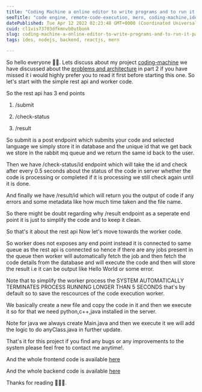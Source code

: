 ```yaml
---
title: "Coding Machine a online editor to write programs and to run it part 3.Let's discuss about simple rest api and worker code"
seoTitle: "code engine, remote-code-execution, mern, coding-machine,ide"
datePublished: Tue Apr 12 2022 02:23:48 GMT+0000 (Coordinated Universal Time)
cuid: cl1vis73703dfkmnvb0utbonk
slug: coding-machine-a-online-editor-to-write-programs-and-to-run-it-part-3lets-discuss-about-simple-rest-api-and-worker-code
tags: ides, nodejs, backend, reactjs, mern

---
```


So hello everyone 👋👋. Lets discuss about my project [coding-machine](https://coding-machine.pages.dev/) we have discussed about the [problems and architecture](https://theuniquecoder.hashnode.dev/coding-machine-a-online-editor-to-write-programs-and-to-run-it-part-2lets-discuss-about-problems-and-architecture-of-the-app) in part 2 if you have missed it i would highly prefer you to read it first before starting this one. So let's start with the simple rest api and worker code.

So the rest api has 3 end points 

1. /submit

2. /check-status

3. /result 

So submit is a post endpoint which submits your code and selected language we simply store it in database and the unique id that we get back we store in the rabbit mq queue and we return the same id back to the user.

Then we have /check-status/id endpoint which will take the id and check after every 0.5 seconds about the status of the code in server whether the code is processing or completed if it is processing we still check again until it is done. 

And finally we have /result/id which will return you the output of code if any errors and some metadata like how much time taken and the file name. 

So there might be doubt regarding why /result endpoint as a seperate end point it is just to simplify the code and to keep it clean.
 
So that's it about the rest api Now let's move towards the worker code.

So worker does not exposes any end point instead it is connected to same queue as the rest api is connected so hence if there are any jobs present in the queue then worker will automatically fetch the job and then fetch the code details from the database and will execute the code and then will store the result i.e it can be output like Hello World or some error.

Note that to simplify the worker process the SYSTEM AUTOMATICALLY TERMINATES PROCESS RUNNING LONGER THAN 5 SECONDS that's by default so to save the rescources of the code execution worker.

We basically create a new file and copy the code in it and then we execute it so for that we need python,c++,java installed in the server. 

Note for java we always create Main.java and then we execute it we will add the logic to do anyClass.java in further update. 

That's it for this project if you find any bugs or any improvements to the system please feel free to contact me anytime!. 

And the whole frontend code is available [here](https://github.com/Siddharth9890/coding-machine-frontend)

And the whole backend code is available [here](https://github.com/Siddharth9890/coding-machine-api)


Thanks for reading 🙂😉😊.

